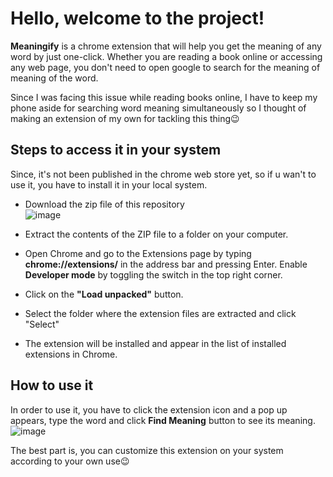 # Hello, welcome to the project!
**Meaningify** is a chrome extension that will help you get the meaning of any word by just one-click. Whether you are reading a book online or accessing any web page, you don't need to open google to search for the meaning of meaning of the word.<br>

Since I was facing this issue while reading books online, I have to keep my phone aside for searching word meaning simultaneously so I thought of making an extension of my own for tackling this thing😉<br>
## Steps to access it in your system
Since, it's not been published in the chrome web store yet, so if u wan't to use it, you have to install it in your local system.
- Download the zip file of this repository <br>
![image](https://github.com/MonalikaPatnaik/Meaningify/assets/99353300/9e62decc-c3ac-405e-989c-30b3e5c8e18e)

- Extract the contents of the ZIP file to a folder on your computer.
- Open Chrome and go to the Extensions page by typing **chrome://extensions/** in the address bar and pressing Enter. Enable **Developer mode** by toggling the switch in the top right corner.
- Click on the **"Load unpacked"** button.
- Select the folder where the extension files are extracted and click "Select" 
- The extension will be installed and appear in the list of installed extensions in Chrome.

## How to use it
In order to use it, you have to click the extension icon and a pop up appears, type the word and click **Find Meaning** button to see its meaning.
![image](https://github.com/MonalikaPatnaik/Meaningify/assets/99353300/4035a7ea-0ffa-44a1-819b-f66ed2198104)


The best part is, you can customize this extension on your system according to your own use😉

